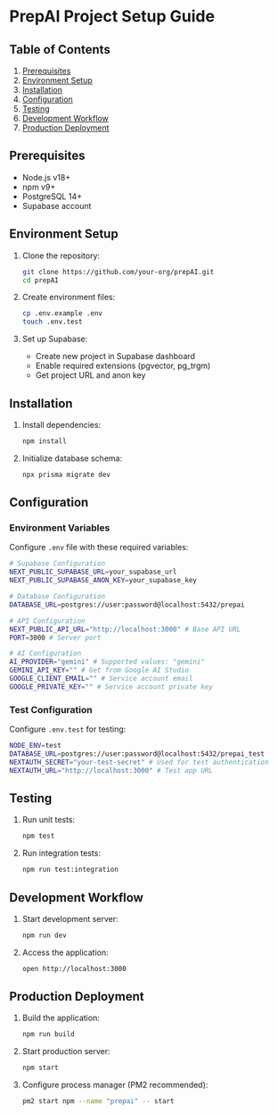 # PrepAI Project Setup Guide

## Table of Contents
1. [Prerequisites](#prerequisites)
2. [Environment Setup](#environment-setup)
3. [Installation](#installation)
4. [Configuration](#configuration)
5. [Testing](#testing)
6. [Development Workflow](#development-workflow)
7. [Production Deployment](#production-deployment)

## Prerequisites
- Node.js v18+
- npm v9+
- PostgreSQL 14+
- Supabase account

## Environment Setup
1. Clone the repository:
   ```bash
   git clone https://github.com/your-org/prepAI.git
   cd prepAI
   ```

2. Create environment files:
   ```bash
   cp .env.example .env
   touch .env.test
   ```

3. Set up Supabase:
   - Create new project in Supabase dashboard
   - Enable required extensions (pgvector, pg_trgm)
   - Get project URL and anon key

## Installation
1. Install dependencies:
   ```bash
   npm install
   ```

2. Initialize database schema:
   ```bash
   npx prisma migrate dev
   ```

## Configuration
### Environment Variables
Configure `.env` file with these required variables:
```bash
# Supabase Configuration
NEXT_PUBLIC_SUPABASE_URL=your_supabase_url
NEXT_PUBLIC_SUPABASE_ANON_KEY=your_supabase_key

# Database Configuration
DATABASE_URL=postgres://user:password@localhost:5432/prepai

# API Configuration
NEXT_PUBLIC_API_URL="http://localhost:3000" # Base API URL
PORT=3000 # Server port

# AI Configuration
AI_PROVIDER="gemini" # Supported values: "gemini"
GEMINI_API_KEY="" # Get from Google AI Studio
GOOGLE_CLIENT_EMAIL="" # Service account email
GOOGLE_PRIVATE_KEY="" # Service account private key
```

### Test Configuration
Configure `.env.test` for testing:
```bash
NODE_ENV=test
DATABASE_URL=postgres://user:password@localhost:5432/prepai_test
NEXTAUTH_SECRET="your-test-secret" # Used for test authentication
NEXTAUTH_URL="http://localhost:3000" # Test app URL
```

## Testing
1. Run unit tests:
   ```bash
   npm test
   ```

2. Run integration tests:
   ```bash
   npm run test:integration
   ```

## Development Workflow
1. Start development server:
   ```bash
   npm run dev
   ```

2. Access the application:
   ```bash
   open http://localhost:3000
   ```

## Production Deployment
1. Build the application:
   ```bash
   npm run build
   ```

2. Start production server:
   ```bash
   npm start
   ```

3. Configure process manager (PM2 recommended):
   ```bash
   pm2 start npm --name "prepai" -- start